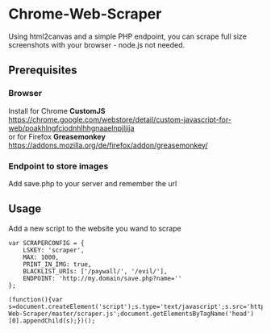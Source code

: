 # Chrome-Web-Scraper
Using html2canvas and a simple PHP endpoint, you can scrape full size screenshots with your browser - node.js not needed.

## Prerequisites

### Browser

Install for Chrome **CustomJS**
https://chrome.google.com/webstore/detail/custom-javascript-for-web/poakhlngfciodnhlhhgnaaelnpjljija  
or for Firefox **Greasemonkey**
https://addons.mozilla.org/de/firefox/addon/greasemonkey/

### Endpoint to store images

Add save.php to your server and remember the url



## Usage

Add a new script to the website you wand to scrape
    
    var SCRAPERCONFIG = {
    	LSKEY: 'scraper',
    	MAX: 1000,
    	PRINT_IN_IMG: true,
    	BLACKLIST_URIs: ['/paywall/', '/evil/'],
    	ENDPOINT: 'http://my.domain/save.php?name=''
    };
    
    (function(){var s=document.createElement('script');s.type='text/javascript';s.src='https://rawgit.com/FedericoElles/Chrome-Web-Scraper/master/scraper.js';document.getElementsByTagName('head')[0].appendChild(s);})();
